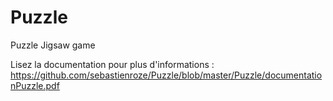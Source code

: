 # Puzzle
Puzzle Jigsaw game

Lisez la documentation pour plus d'informations :
https://github.com/sebastienroze/Puzzle/blob/master/Puzzle/documentationPuzzle.pdf

